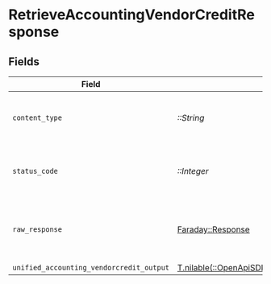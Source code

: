 # RetrieveAccountingVendorCreditResponse


## Fields

| Field                                                                                                                              | Type                                                                                                                               | Required                                                                                                                           | Description                                                                                                                        |
| ---------------------------------------------------------------------------------------------------------------------------------- | ---------------------------------------------------------------------------------------------------------------------------------- | ---------------------------------------------------------------------------------------------------------------------------------- | ---------------------------------------------------------------------------------------------------------------------------------- |
| `content_type`                                                                                                                     | *::String*                                                                                                                         | :heavy_check_mark:                                                                                                                 | HTTP response content type for this operation                                                                                      |
| `status_code`                                                                                                                      | *::Integer*                                                                                                                        | :heavy_check_mark:                                                                                                                 | HTTP response status code for this operation                                                                                       |
| `raw_response`                                                                                                                     | [Faraday::Response](https://www.rubydoc.info/gems/faraday/Faraday/Response)                                                        | :heavy_check_mark:                                                                                                                 | Raw HTTP response; suitable for custom response parsing                                                                            |
| `unified_accounting_vendorcredit_output`                                                                                           | [T.nilable(::OpenApiSDK::Shared::UnifiedAccountingVendorcreditOutput)](../../models/shared/unifiedaccountingvendorcreditoutput.md) | :heavy_minus_sign:                                                                                                                 | N/A                                                                                                                                |